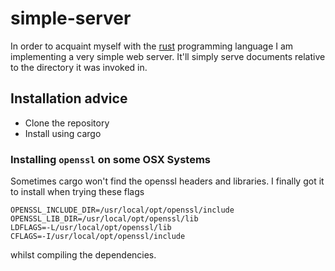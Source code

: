 # simple-server

In order to acquaint myself with the [rust][] programming language I am implementing a very simple web server. It'll simply serve documents relative to the directory it was invoked in.

[rust]: https://www.rust-lang.org

## Installation  advice

- Clone the repository
- Install using cargo

### Installing `openssl` on some OSX Systems

Sometimes cargo won't find the openssl headers and libraries. I finally got it to install when trying these flags

    OPENSSL_INCLUDE_DIR=/usr/local/opt/openssl/include
    OPENSSL_LIB_DIR=/usr/local/opt/openssl/lib
    LDFLAGS=-L/usr/local/opt/openssl/lib
    CFLAGS=-I/usr/local/opt/openssl/include

whilst compiling the dependencies.
